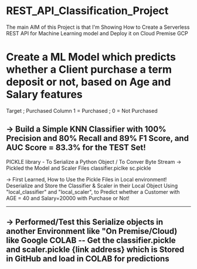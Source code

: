 # REST_API_Classification_Project
The main AIM of this Project is that I'm Showing How to Create a Serverless REST API for Machine Learning model and Deploy it on Cloud Premise GCP


# Create a ML Model which predicts whether a Client purchase a term deposit or not, based on Age and Salary features
Target ; Purchased Column
1 = Purchased ;   0 = Not Purchased

-> Build a Simple KNN Classifier with 100% Precision and 80% Recall
and 89% F1 Score, and AUC Score = 83.3%  for the TEST Set!
--------

PICKLE library - To Serialize a Python Object / To Conver Byte Stream
-> Pickled the Model and Scaler Files
	classifier.piclke   sc.pickle

-> First Learned, How to Use the Pickle Files in Local environment!
Deserialize and Store the Classifier & Scaler in their Local Object
Using "local_classifier" and "local_scaler", to Predict whether a Customer with AGE = 40 and Salary=20000 with Purchase or Not!




---------
-> Performed/Test this Serialize objects in another Environment like "On Premise/Cloud)  like Google COLAB
-- Get the classifier.pickle and scaler.pickle {link address} which is Stored in GitHub and load in COLAB for predictions
-------------




